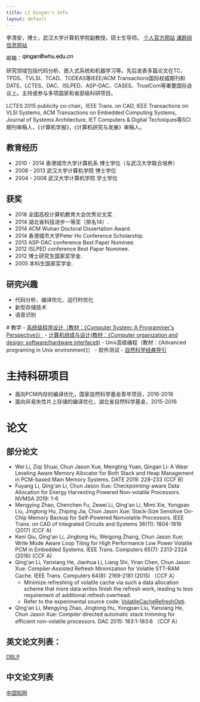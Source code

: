 ```yaml
---
title: LI Qingan's Info
layout: default
---
```



李清安，博士，武汉大学计算机学院副教授，硕士生导师。
<a href="http://cs.whu.edu.cn/teacherinfo.aspx?id=195">个人官方网站<a>
<a href="/index.html"> 课题组信息网站 </a>

邮箱：<img src="email.gif" alt="qingan_at_whu_edu_cn" height=16>


研究领域包括代码分析、嵌入式系统和机器学习等。先后发表多篇论文在TC、TPDS、TVLSI、TCAD、TODEAS等IEEE/ACM Transactions国际权威期刊和DATE、LCTES、DAC、ISLPED、ASP-DAC、CASES、TrustCom等重要国际会议上。主持或参与多项国家和省部级科研项目。

LCTES 2015 publicity co-chair。IEEE Trans. on CAD, IEEE Transactions on VLSI Systems, ACM Transactions on Embedded Computing Systems, Journal of Systems Architecture, IET Computers & Digital Techniques等SCI期刊审稿人，《计算机学报》，《计算机研究与发展》审稿人。



## 教育经历
- 2010 - 2014   香港城市大学计算机系 博士学位（与武汉大学联合培养）
- 2008 - 2013   武汉大学计算机学院 博士学位 
- 2004 - 2008   武汉大学计算机学院 学士学位

## 获奖
- 2018 全国高校计算机教育大会优秀论文奖 .
- 2014 湖北省科技进步一等奖（排名14）.
- 2014 ACM Wuhan Doctoral Dissertation Award. 
- 2014 香港城市大学Peter Ho Conference Scholarship. 
- 2013 ASP-DAC conference Best Paper Nominee. 
- 2012 ISLPED conference Best Paper Nominee. 
- 2012 博士研究生国家奖学金. 
- 2005 本科生国家奖学金.

## 研究兴趣
- 代码分析、编译优化、运行时优化
- 新型存储技术
- 语音识别
  
<span id=”course-list”>
# 教学
- <a href="course/csapp/index">系统级程序设计（教材：《Computer System: A Programmer's Perspective》）</a>
- <a href="course/computerOrganization/index">计算机组成与设计(教材：《Computer organization and design: software/hardware interface》)</a>
- Unix高级编程（教材：《Advanced programing in Unix environment》）
- 软件测试
- <a href="course/scienceReading">自然科学经典导引</a>

# 主持科研项目
<!-- 面向XX领域的语音识别技术，横向课题，2019-2021 -->
- 面向PCM内存的编译优化，国家自然科学基金青年项目，2016-2018
- 面向非易失性片上存储的编译优化，湖北省自然科学基金，2015-2016
  
# 论文
## 部分论文
- Wei Li, Ziqi Shuai, Chun Jason Xue, Mengting Yuan, Qingan Li: 
A Wear Leveling Aware Memory Allocator for Both Stack and Heap Management in PCM-based Main Memory Systems. DATE 2019: 228-233 (CCF B)
- Fuyang Li, Qing'an Li, Chun Jason Xue:
Checkpointing-aware Data Allocation for Energy Harvesting Powered Non-volatile Processors. NVMSA 2019: 1-6
- Mengying Zhao, Chenchen Fu, Zewei Li, Qing'an Li, Mimi Xie, Yongpan Liu, Jingtong Hu, Zhiping Jia, Chun Jason Xue:
Stack-Size Sensitive On-Chip Memory Backup for Self-Powered Nonvolatile Processors. IEEE Trans. on CAD of Integrated Circuits and Systems 36(11): 1804-1816 (2017) (CCF A)
- Keni Qiu, Qing'an Li, Jingtong Hu, Weigong Zhang, Chun Jason Xue:
Write Mode Aware Loop Tiling for High Performance Low Power Volatile PCM in Embedded Systems. IEEE Trans. Computers 65(7): 2313-2324 (2016) (CCF A)
- Qing'an Li, Yanxiang He, Jianhua Li, Liang Shi, Yiran Chen, Chun Jason Xue:
Compiler-Assisted Refresh Minimization for Volatile STT-RAM Cache. IEEE Trans. Computers 64(8): 2169-2181 (2015)  （CCF A）
	- Minimize refreshing of volatile cache via such a data allocation scheme that more data writes finish the refresh work, leading to less requirement of additional refresh overhead.
	- Refer to the experimental source code: [VolatileCacheRefreshOpti](https://github.com/li-qingan/VolatileCacheRefreshOpti).
- Qing'an Li, Mengying Zhao, Jingtong Hu, Yongpan Liu, Yanxiang He, Chun Jason Xue: Compiler directed automatic stack trimming for efficient non-volatile processors. DAC 2015: 183:1-183:6 （CCF A）


## 英文论文列表：
<a href="https://dblp.org/pers/hd/l/Li:Qing=an
"> DBLP
</a>

## 中文论文列表
<a href="chinesePaper.html">中国知网<a>
<!--
You can use HTML elements in Markdown, such as the comment element, and they won't be affected by a markdown parser. However, if you create an HTML element in your markdown file, you cannot use markdown syntax within that element's contents.
-->
